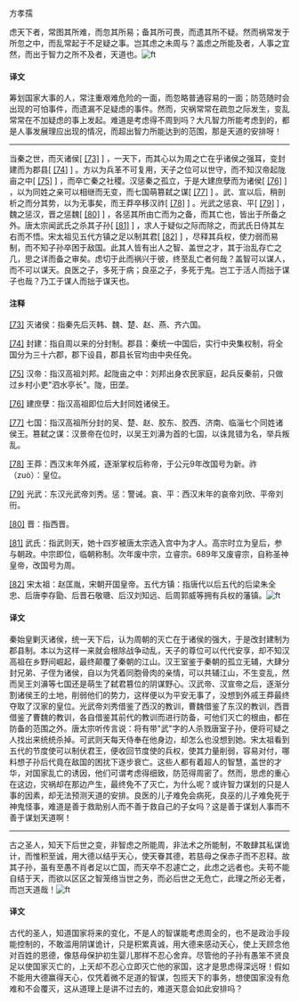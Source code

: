 
方孝孺

虑天下者，常图其所难，而忽其所易；备其所可畏，而遗其所不疑。然而祸常发于所忽之中，而乱常起于不足疑之事。岂其虑之未周与？盖虑之所能及者，人事之宜然，而出于智力之所不及者，天道也。![ft](@media/Image00002.jpg)

#### 译文 

筹划国家大事的人，常注重艰难危险的一面，而忽略普通容易的一面；防范随时会出现的可怕事件，而遗漏不足疑虑的事件。然而，灾祸常常在疏忽之际发生，变乱常常在不加疑虑的事上发起。难道是考虑得不周到吗？大凡智力所能考虑到的，都是人事发展理应出现的情况，而超出智力所能达到的范围，那是天道的安排呀！

------------------------------------------------------------------------

当秦之世，而灭诸侯[
[\[73\]](#note_73)
] ，一天下，而其心以为周之亡在乎诸侯之强耳，变封建而为郡县[
[\[74\]](#note_74)
]
。方以为兵革不可复用，天子之位可以世守，而不知汉帝起陇亩之中[
[\[75\]](#note_75)
] ，而卒亡秦之社稷。汉惩秦之孤立，于是大建庶孽而为诸侯[
[\[76\]](#note_76)
] ，以为同姓之亲可以相继而无变，而七国萌篡弑之谋[
[\[77\]](#note_77)
]
。武、宣以后，稍剖析之而分其势，以为无事矣，而王莽卒移汉祚[
[\[78\]](#note_78)
] 。光武之惩哀、平[
[\[79\]](#note_79)
] ，魏之惩汉，晋之惩魏[
[\[80\]](#note_80)
]
，各惩其所由亡而为之备，而其亡也，皆出于所备之外。唐太宗闻武氏之杀其子孙[
[\[81\]](#note_81)
]
，求人于疑似之际而除之，而武氏日侍其左右而不悟。宋太祖见五代方镇之足以制其君[
[\[82\]](#note_82)
]
，尽释其兵权，使力弱而易制，而不知子孙卒困于敌国。此其人皆有出人之智、盖世之才，其于治乱存亡之几，思之详而备之审矣。虑切于此而祸兴于彼，终至乱亡者何哉？盖智可以谋人，而不可以谋天。良医之子，多死于病；良巫之子，多死于鬼。岂工于活人而拙于谋子也哉？乃工于谋人而拙于谋天也。

#### 注释 

[\[73\]](#noteBack_73)
灭诸侯：指秦先后灭韩、魏、楚、赵、燕、齐六国。

[\[74\]](#noteBack_74)
封建：指自周以来的分封制。郡县：秦统一中国后，实行中央集权制，将全国分为三十六郡，郡下设县，郡县长官均由中央任免。

[\[75\]](#noteBack_75)
汉帝：指汉高祖刘邦。起陇亩之中：刘邦出身农民家庭，起兵反秦前，只做过乡村小吏"泗水亭长"。陇，田垄。

[\[76\]](#noteBack_76)
建庶孽：指汉高祖即位后大封同姓诸侯王。

[\[77\]](#noteBack_77)
七国：指汉高祖所分封的吴、楚、赵、胶东、胶西、济南、临淄七个同姓诸侯王。篡弑之谋：汉景帝在位时，以吴王刘濞为首的七国，以诛晁错为名，举兵叛乱。

[\[78\]](#noteBack_78)
王莽：西汉末年外戚，逐渐掌权后称帝，于公元9年改国号为新。祚（zuò）：皇位。

[\[79\]](#noteBack_79)
光武：东汉光武帝刘秀。惩：警诫。哀、平：西汉末年的哀帝刘欣、平帝刘衎。

[\[80\]](#noteBack_80)
晋：指西晋。

[\[81\]](#noteBack_81)
武氏：指武则天，她十四岁被唐太宗选入宫中为才人。高宗时立为皇后，参与朝政。中宗即位，临朝称制。次年废中宗，立睿宗。689年又废睿宗，自称圣神皇帝，改国号为周。

[\[82\]](#noteBack_82)
宋太祖：赵匡胤，宋朝开国皇帝。五代方镇：指唐代以后五代的后梁朱全忠、后唐李存勖、后晋石敬瑭、后汉刘知远、后周郭威等拥有兵权的藩镇。![ft](@media/Image00002.jpg)

#### 译文 

秦始皇剿灭诸侯，统一天下后，认为周朝的灭亡在于诸侯的强大，于是改封建制为郡县制。本以为这样一来就会根除战争动乱，天子的尊位可以代代安享，却不知汉高祖在乡野间崛起，最终颠覆了秦朝的江山。汉王室鉴于秦朝的孤立无辅，大肆分封兄弟、子侄为诸侯，自以为凭着同胞骨肉的亲情，可以共辅江山，不生变乱，然而吴王刘濞等七国还是萌生了弑君篡位的阴谋野心。汉武帝、汉宣帝之后，逐渐分割诸侯王的土地，削弱他们的势力，这样便以为平安无事了，没想到外戚王莽最终夺取了汉家的皇位。光武帝刘秀借鉴了西汉的教训，曹魏借鉴了东汉的教训，西晋借鉴了曹魏的教训，各自借鉴其前代的教训而进行防备，可他们灭亡的根由，都在防备的范围之外。唐太宗听传言说：将有带"武"字的人杀戮唐室子孙，便将可疑之人找出来统统杀掉。可武则天每天侍奉在他身边，却怎么也没想到她。宋太祖看到五代的节度使可以制伏君王，便收回节度使的兵权，使其力量削弱，容易对付，哪料想子孙后代竟在敌国的困扰下逐步衰亡。这些人都有着超人的智慧，盖世的才华，对国家乱亡的诱因，他们可谓考虑得细致，防范得周密了。然而，思虑的重心在这边，灾祸却在那边产生，最终免不了灭亡，为什么呢？或许智力谋划的只是人事的因素，却无法预测天道的安排。良医的儿子难免会病死，良巫的儿子难免死于神鬼怪事，难道是善于救助别人而不善于救自己的子女吗？这是善于谋划人事而不善于谋划天道啊！

------------------------------------------------------------------------

古之圣人，知天下后世之变，非智虑之所能周，非法术之所能制，不敢肆其私谋诡计，而惟积至诚，用大德以结乎天心，使天眷其德，若慈母之保赤子而不忍释。故其子孙，虽有至愚不肖者足以亡国，而天卒不忍遽亡之，此虑之远者也。夫苟不能自结于天，而欲以区区之智笼络当世之务，而必后世之无危亡，此理之所必无者，而岂天道哉！![ft](@media/Image00002.jpg)

#### 译文 

古代的圣人，知道国家将来的变化，不是人的智谋能考虑周全的，也不是政治手段能控制的，不敢滥用阴谋诡计，只是积累真诚，用大德来感动天心，使上天顾念他对百姓的恩德，像慈母保护初生婴儿那样不忍心舍弃。尽管他的子孙有愚笨不贤良足以使国家灭亡的，上天却不忍心立即灭亡他的家国，这才是思虑得深远呀！假如不能用大德赢得天心，仅凭着微不足道的智谋，包揽天下的事务，想使国家没有危难和不会覆灭，这从道理上是讲不过去的，难道天意会如此安排吗？

